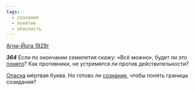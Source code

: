 ```yaml
---
tags:
  - сознание
  - понятие
  - опасность
---
```


[Агни-Йога 1929г](https://127.0.0.1:4002/agni/1929)

___364___
Если по окончании семилетия скажу: «Всё можно», будет ли это [понято](../../../tags/#понятие)? Как противники, не устремятся ли против действительности?   

[Опасна](../../../tags/#опасность) мёртвая буква. Но готово ли [сознание](../../../tags/#сознание), чтобы понять границы созидания?